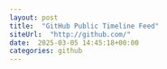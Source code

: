 ```yaml
---
layout: post
title:  "GitHub Public Timeline Feed"
siteUrl:  "http://github.com/"
date:  2025-03-05 14:45:18+00:00
categories: github
---
```

